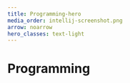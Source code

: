 ```yaml
---
title: Programming-hero
media_order: intellij-screenshot.png
arrow: noarrow
hero_classes: text-light
---
```


# **Programming**

[//]: # (IntelliJ Screenshot as hero)
